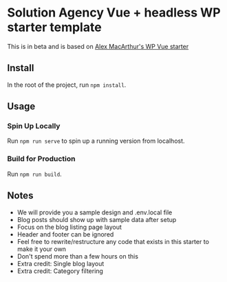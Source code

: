 # Solution Agency Vue + headless WP starter template

This is in beta and is based on [Alex MacArthur's WP Vue starter](https://macarthur.me/)

## Install

In the root of the project, run `npm install`.

## Usage

### Spin Up Locally

Run `npm run serve` to spin up a running version from localhost.

### Build for Production

Run `npm run build`.

## Notes

- We will provide you a sample design and .env.local file
- Blog posts should show up with sample data after setup
- Focus on the blog listing page layout
- Header and footer can be ignored
- Feel free to rewrite/restructure any code that exists in this starter to make it your own
- Don't spend more than a few hours on this
- Extra credit: Single blog layout
- Extra credit: Category filtering